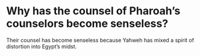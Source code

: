 # Why has the counsel of Pharoah’s counselors become senseless?

Their counsel has become senseless because Yahweh has mixed a spirit of distortion into Egypt’s midst.
